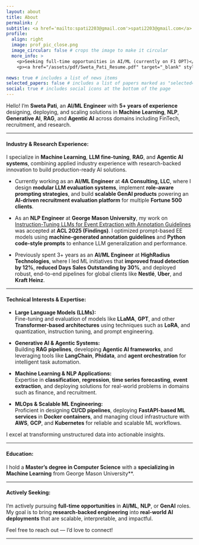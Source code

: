 ```yaml
---
layout: about
title: About
permalink: /
subtitle: <a href='mailto:spati2203@gmail.com'>spati2203@gmail.com</a>. United States
profile:
  align: right
  image: prof_pic_close.png
  image_circular: false # crops the image to make it circular
  more_info: >
    <p>Seeking full-time opportunities in AI/ML (currently on F1 OPT)</p>
    <p><a href="/assets/pdf/Sweta_Pati_Resume.pdf" target="_blank" style="font-weight:bold;"> Resume (PDF)</a></p>

news: true # includes a list of news items
selected_papers: false # includes a list of papers marked as "selected={true}"
social: true # includes social icons at the bottom of the page
---
```


Hello! I’m **Sweta Pati**, an **AI/ML Engineer** with **5+ years of experience** designing, deploying, and scaling solutions in **Machine Learning**, **NLP**, **Generative AI**, **RAG**, and **Agentic AI** across domains including FinTech, recruitment, and research.

---

#### Industry & Research Experience:

I specialize in **Machine Learning**, **LLM fine-tuning**, **RAG**, and **Agentic AI systems**, combining applied industry experience with research-backed innovation to build production-ready AI solutions.

- Currently working as an **AI/ML Engineer** at **4A Consulting, LLC**, where I design **modular LLM evaluation systems**, implement **role-aware prompting strategies**, and build **scalable GenAI products** powering an **AI-driven recruitment evaluation platform** for multiple **Fortune 500 clients**.

- As an **NLP Engineer** at **George Mason University**, my work on <a href="https://aclanthology.org/2025.findings-acl.677/" target="_blank">Instruction-Tuning LLMs for Event Extraction with Annotation Guidelines</a> was accepted at **ACL 2025 (Findings)**. I optimized prompt-based EE models using **machine-generated annotation guidelines** and **Python code-style prompts** to enhance LLM generalization and performance.

- Previously spent 3+ years as an **AI/ML Engineer** at **HighRadius Technologies**, where I led ML initiatives that **improved fraud detection by 12%**, **reduced Days Sales Outstanding by 30%**, and deployed robust, end-to-end pipelines for global clients like **Nestlé**, **Uber**, and **Kraft Heinz**.

---

#### Technical Interests & Expertise:

- **Large Language Models (LLMs):**  
  Fine-tuning and evaluation of models like **LLaMA**, **GPT**, and other **Transformer-based architectures** using techniques such as **LoRA**, and quantization, instruction tuning, and prompt engineering.

- **Generative AI & Agentic Systems:**  
  Building **RAG pipelines**, developing **Agentic AI frameworks**, and leveraging tools like **LangChain**, **Phidata**, and **agent orchestration** for intelligent task automation.

- **Machine Learning & NLP Applications:**  
  Expertise in **classification**, **regression**, **time series forecasting**, **event extraction**, and deploying solutions for real-world problems in domains such as finance, and recruitment.

- **MLOps & Scalable ML Engineering:**  
  Proficient in designing **CI/CD pipelines**, deploying **FastAPI-based ML services** in **Docker containers**, and managing cloud infrastructure with **AWS**, **GCP**, and **Kubernetes** for reliable and scalable ML workflows.

I excel at transforming unstructured data into actionable insights.

---

#### Education:

I hold a **Master’s degree in Computer Science** with a **specializing in Machine Learning** from George Mason University**.

--- 

#### Actively Seeking:

I’m actively pursuing **full-time opportunities** in **AI/ML**, **NLP**, or **GenAI** roles. My goal is to bring **research-backed engineering** into **real-world AI deployments** that are scalable, interpretable, and impactful.

Feel free to reach out — I’d love to connect!

--- 
